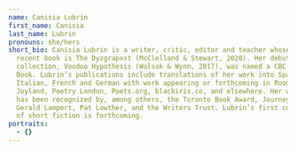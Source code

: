 ```yaml
---
name: Canisia Lubrin
first_name: Canisia
last_name: Lubrin
pronouns: she/hers
short_bio: Canisia Lubrin is a writer, critic, editor and teacher whose most
  recent book is The Dyzgrapxst (McClelland & Stewart, 2020). Her debut
  collection, Voodoo Hypothesis (Wolsak & Wynn, 2017), was named a CBC Best
  Book. Lubrin’s publications include translations of her work into Spanish,
  Italian, French and German with work appearing or forthcoming in Room, Brick,
  Joyland, Poetry London, Poets.org, blackiris.co, and elsewhere. Her writing
  has been recognized by, among others, the Toronto Book Award, Journey Prize,
  Gerald Lampert, Pat Lowther, and the Writers Trust. Lubrin’s first collection
  of short fiction is forthcoming.
portraits:
  - {}
---
```

